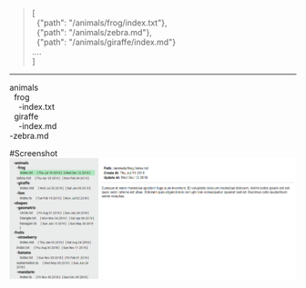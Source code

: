 >[\
>&nbsp;&nbsp;{"path": "/animals/frog/index.txt"},\
>&nbsp;&nbsp;{"path": "/animals/zebra.md"},\
>&nbsp;&nbsp;{"path": "/animals/giraffe/index.md"}\
>....\
>]

------------------------------------------------

animals\
&nbsp;&nbsp;frog\
&nbsp;&nbsp;&nbsp;&nbsp;-index.txt\
&nbsp;&nbsp;giraffe\
&nbsp;&nbsp;&nbsp;&nbsp;-index.md\
-zebra.md	

#Screenshot
![screenshot](https://github.com/olegpi/path-string-to-tree-object/blob/master/screenshot/path-string-to-tree-object.PNG)